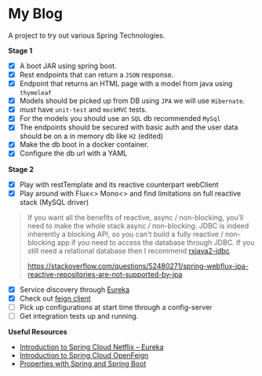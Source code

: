 # My Blog

A project to try out various Spring Technologies.

**Stage 1**

- [x] A boot JAR using spring boot.
- [x] Rest endpoints that can return a `JSON` response.
- [x] Endpoint that returns an HTML page with a model from java using `thymeleaf`
- [x] Models should be picked up from DB using `JPA` we will use `Hibernate`.
- [x] *must* have `unit-test` and `mockMVC` tests.
- [x] For the models you should use an `SQL` db recommended `MySql`
- [x] The endpoints should be secured with basic auth and the user data should be on a in memory db like `H2` (edited)
- [x] Make the db boot in a docker container.
- [x] Configure the db url with a YAML

**Stage 2**

- [x] Play with restTemplate and its reactive counterpart webClient
- [x] Play around with Flux<> Mono<> and find limitations on full reactive stack (MySQL driver)

> If you want all the benefits of reactive, async / non-blocking, you'll need to make the whole stack async / non-blocking. 
> JDBC is indeed inherently a blocking API, so you can't build a fully reactive / non-blocking app if you need to access the database through JDBC.
> If you still need a relational database then I recommend [rxjava2-jdbc](https://github.com/chang-chao/spring-webflux-async-jdbc-sample)
>
> https://stackoverflow.com/questions/52480271/spring-webflux-jpa-reactive-repositories-are-not-supported-by-jpa

- [x] Service discovery through [Eureka](https://www.baeldung.com/spring-cloud-netflix-eureka)
- [x] Check out [feign client](https://www.baeldung.com/spring-cloud-openfeign)
- [ ] Pick up configurations at start time through a config-server
- [ ] Get integration tests up and running.

**Useful Resources**
- [Introduction to Spring Cloud Netflix – Eureka](https://www.baeldung.com/spring-cloud-netflix-eureka)
- [Introduction to Spring Cloud OpenFeign](https://www.baeldung.com/spring-cloud-openfeign)
- [Properties with Spring and Spring Boot](https://www.baeldung.com/spring-cloud-configuration)